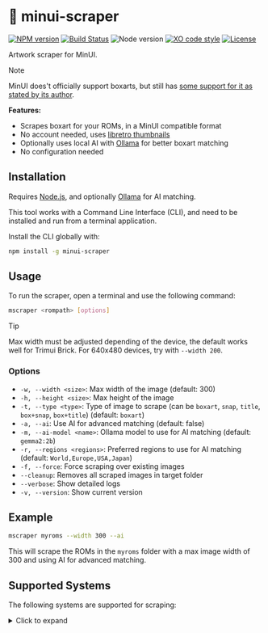 # 🎨 minui-scraper

[![NPM version](https://img.shields.io/npm/v/minui-scraper.svg)](https://www.npmjs.com/package/minui-scraper)
[![Build Status](https://github.com/sinedied/minui-scraper/workflows/build/badge.svg)](https://github.com/sinedied/minui-scraper/actions)
![Node version](https://img.shields.io/node/v/minui-scraper.svg)
[![XO code style](https://img.shields.io/badge/code_style-XO-5ed9c7.svg)](https://github.com/sindresorhus/xo)
[![License](https://img.shields.io/badge/license-MIT-blue.svg)](LICENSE)

Artwork scraper for MinUI.

> [!NOTE]
> MinUI does't officially support boxarts, but still has [some support for it as stated by its author](https://www.reddit.com/r/SBCGaming/comments/1hycyqx/minui_box_art/).

**Features:**
- Scrapes boxart for your ROMs, in a MinUI compatible format
- No account needed, uses [libretro thumbnails](https://github.com/libretro-thumbnails/libretro-thumbnails)
- Optionally uses local AI with [Ollama](https://ollama.com/) for better boxart matching
- No configuration needed

## Installation

Requires [Node.js](https://nodejs.org/), and optionally [Ollama](https://ollama.com/) for AI matching.

This tool works with a Command Line Interface (CLI), and need to be installed and run from a terminal application.

Install the CLI globally with:

```bash
npm install -g minui-scraper
```

## Usage

To run the scraper, open a terminal and use the following command:

```bash
mscraper <rompath> [options]
```

> [!TIP]
> Max width must be adjusted depending of the device, the default works well for Trimui Brick. For 640x480 devices, try with `--width 200`.

### Options

- `-w, --width <size>`: Max width of the image (default: 300)
- `-h, --height <size>`: Max height of the image
- `-t, --type <type>`: Type of image to scrape (can be `boxart`, `snap`, `title`, `box+snap`, `box+title`) (default: `boxart`)
- `-a, --ai`: Use AI for advanced matching (default: false)
- `-m, --ai-model <name>`: Ollama model to use for AI matching (default: `gemma2:2b`)
- `-r, --regions <regions>`: Preferred regions to use for AI matching (default: `World,Europe,USA,Japan`)
- `-f, --force`: Force scraping over existing images
- `--cleanup`: Removes all scraped images in target folder
- `--verbose`: Show detailed logs
- `-v, --version`: Show current version

## Example

```bash
mscraper myroms --width 300 --ai
```

This will scrape the ROMs in the `myroms` folder with a max image width of 300 and using AI for advanced matching.

## Supported Systems

The following systems are supported for scraping:

<details>
<summary>Click to expand</summary>

- Nintendo - Game Boy Color
- Nintendo - Game Boy Advance
- Nintendo - Game Boy
- Nintendo - Super Nintendo Entertainment System
- Nintendo - Nintendo 64DD
- Nintendo - Nintendo 64
- Nintendo - Family Computer Disk System
- Nintendo - Nintendo Entertainment System
- Nintendo - Nintendo DSi
- Nintendo - Nintendo DS
- Nintendo - Pokemon Mini
- Nintendo - Virtual Boy
- Handheld Electronic Game
- Sega - 32X
- Sega - Dreamcast
- Sega - Mega Drive - Genesis
- Sega - Mega-CD - Sega CD
- Sega - Game Gear
- Sega - Master System - Mark III
- Sega - Saturn
- Sony - PlayStation
- Sony - PlayStation Portable
- Amstrad - CPC
- Atari - 2600
- Atari - 5200
- Atari - 7800
- Atari - Jaguar
- Atari - Lynx
- Atari - ST
- Bandai - WonderSwan Color
- Bandai - WonderSwan
- Coleco - ColecoVision
- Commodore - Amiga
- Commodore - VIC-20
- Commodore - 64
- FBNeo - Arcade Games
- GCE - Vectrex
- GamePark - GP32
- MAME
- Microsoft - MSX
- Mattel - Intellivision
- NEC - PC Engine CD - TurboGrafx-CD
- NEC - PC Engine SuperGrafx
- NEC - PC Engine - TurboGrafx 16
- SNK - Neo Geo CD
- SNK - Neo Geo Pocket Color
- SNK - Neo Geo Pocket
- SNK - Neo Geo
- Magnavox - Odyssey2
- TIC-80
- Sharp - X68000
- Watara - Supervision
- DOS
- DOOM
- ScummVM

</details>
